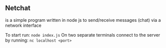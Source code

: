 ## Netchat

is a simple program written in node js to send/receive messages (chat) via a network interface

To start run:
```node index.js```
On two separate terminals connect to the server by running:
```nc localhost <port>```